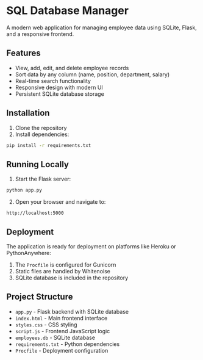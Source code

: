 # SQL Database Manager

A modern web application for managing employee data using SQLite, Flask, and a responsive frontend.

## Features

- View, add, edit, and delete employee records
- Sort data by any column (name, position, department, salary)
- Real-time search functionality
- Responsive design with modern UI
- Persistent SQLite database storage

## Installation

1. Clone the repository
2. Install dependencies:
```bash
pip install -r requirements.txt
```

## Running Locally

1. Start the Flask server:
```bash
python app.py
```

2. Open your browser and navigate to:
```
http://localhost:5000
```

## Deployment

The application is ready for deployment on platforms like Heroku or PythonAnywhere:

1. The `Procfile` is configured for Gunicorn
2. Static files are handled by Whitenoise
3. SQLite database is included in the repository

## Project Structure

- `app.py` - Flask backend with SQLite database
- `index.html` - Main frontend interface
- `styles.css` - CSS styling
- `script.js` - Frontend JavaScript logic
- `employees.db` - SQLite database
- `requirements.txt` - Python dependencies
- `Procfile` - Deployment configuration
